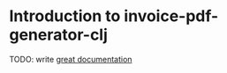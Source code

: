 # Introduction to invoice-pdf-generator-clj

TODO: write [great documentation](http://jacobian.org/writing/what-to-write/)
